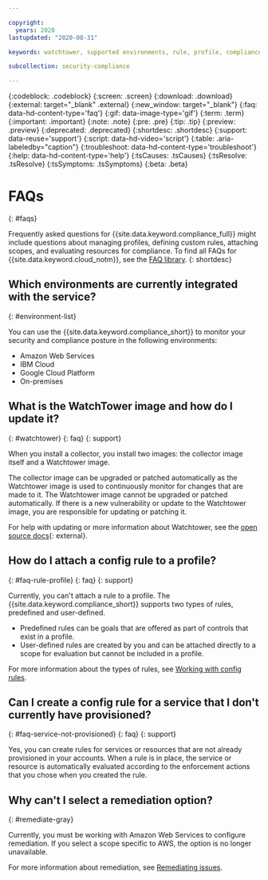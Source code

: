 ```yaml
---

copyright:
  years: 2020
lastupdated: "2020-08-31"

keywords: watchtower, supported environments, rule, profile, compliance issue, predefined rules, user-defined rules

subcollection: security-compliance

---
```


{:codeblock: .codeblock}
{:screen: .screen}
{:download: .download}
{:external: target="_blank" .external}
{:new_window: target="_blank"}
{:faq: data-hd-content-type='faq'}
{:gif: data-image-type='gif'}
{:term: .term}
{:important: .important}
{:note: .note}
{:pre: .pre}
{:tip: .tip}
{:preview: .preview}
{:deprecated: .deprecated}
{:shortdesc: .shortdesc}
{:support: data-reuse='support'}
{:script: data-hd-video='script'}
{:table: .aria-labeledby="caption"}
{:troubleshoot: data-hd-content-type='troubleshoot'}
{:help: data-hd-content-type='help'}
{:tsCauses: .tsCauses}
{:tsResolve: .tsResolve}
{:tsSymptoms: .tsSymptoms}
{:beta: .beta}


# FAQs
{: #faqs}

Frequently asked questions for {{site.data.keyword.compliance_full}} might include questions about managing profiles, defining custom rules, attaching scopes, and evaluating resources for compliance. To find all FAQs for {{site.data.keyword.cloud_notm}}, see the [FAQ library](/docs/faqs).
{: shortdesc}

## Which environments are currently integrated with the service?
{: #environment-list}

You can use the {{site.data.keyword.compliance_short}} to monitor your security and compliance posture in the following environments:

* Amazon Web Services
* IBM Cloud
* Google Cloud Platform
* On-premises


## What is the WatchTower image and how do I update it?
{: #watchtower}
{: faq}
{: support}

When you install a collector, you install two images: the collector image itself and a Watchtower image. 

The collector image can be upgraded or patched automatically as the Watchtower image is used to continuously monitor for changes that are made to it. The Watchtower image cannot be upgraded or patched automatically. If there is a new vulnerability or update to the Watchtower image, you are responsible for updating or patching it. 

For help with updating or more information about Watchtower, see the [open source docs](https://github.com/containrrr/watchtower){: external}.



## How do I attach a config rule to a profile?
{: #faq-rule-profile}
{: faq}
{: support}

Currently, you can't attach a rule to a profile. The {{site.data.keyword.compliance_short}} supports two types of rules, predefined and user-defined. 

* Predefined rules can be goals that are offered as part of controls that exist in a profile.
* User-defined rules are created by you and can be attached directly to a scope for evaluation but cannot be included in a profile. 

For more information about the types of rules, see [Working with config rules](/docs/security-compliance?topic=security-compliance-rules).


## Can I create a config rule for a service that I don't currently have provisioned?
{: #faq-service-not-provisioned}
{: faq}
{: support}

Yes, you can create rules for services or resources that are not already provisioned in your accounts. When a rule is in place, the service or resource is automatically evaluated according to the enforcement actions that you chose when you created the rule.


## Why can't I select a remediation option?
{: #remediate-gray}

Currently, you must be working with Amazon Web Services to configure remediation. If you select a scope specific to AWS, the option is no longer unavailable.

For more information about remediation, see [Remediating issues](/docs/security-compliance?topic=security-compliance-remediation).



